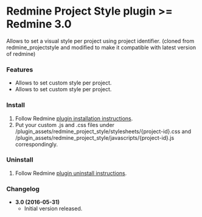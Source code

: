 # Redmine Project Style plugin >= Redmine 3.0

Allows to set a visual style per project using project identifier. (cloned from redmine_projectstyle and modified to make it compatible with latest version of redmine)

### Features

* Allows to set custom style per project.
* Allows to set custom style per project.

### Install

1. Follow Redmine [plugin installation instructions](http://www.redmine.org/projects/redmine/wiki/Plugins#Installing-a-plugin).
2. Put your custom .js and .css files under /plugin_assets/redmine_project_style/stylesheets/{project-id}.css and /plugin_assets/redmine_project_style/javascripts/{project-id}.js correspondingly.

### Uninstall

1. Follow Redmine [plugin uninstall instructions](http://www.redmine.org/projects/redmine/wiki/Plugins#Uninstalling-a-plugin).

### Changelog

* **3.0 (2016-05-31)**
    * Initial version released.